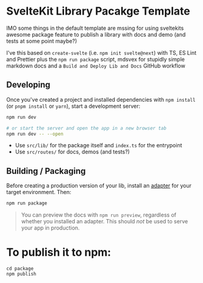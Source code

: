 # SvelteKit Library Pacakge Template

IMO some things in the default template are mssing for using sveltekits awesome package feature to publish a library with docs and demo (and tests at some point maybe?)

I've this based on `create-svelte` (i.e. `npm init svelte@next`) with TS, ES Lint and Prettier plus the `npm run package` script, mdsvex for stupidly simple markdown docs and a `Build and Deploy Lib and Docs` GitHub workflow

## Developing

Once you've created a project and installed dependencies with `npm install` (or `pnpm install` or `yarn`), start a development server:

```bash
npm run dev

# or start the server and open the app in a new browser tab
npm run dev -- --open
```

- Use `src/lib/` for the package itself and `index.ts` for the entrypoint
- Use `src/routes/` for docs, demos (and tests?)

## Building / Packaging

Before creating a production version of your lib, install an [adapter](https://kit.svelte.dev/docs#adapters) for your target environment. Then:

```bash
npm run package
```

> You can preview the docs with `npm run preview`, regardless of whether you installed an adapter. This should _not_ be used to serve your app in production.

# To publish it to npm:

```
cd package
npm publish
```
